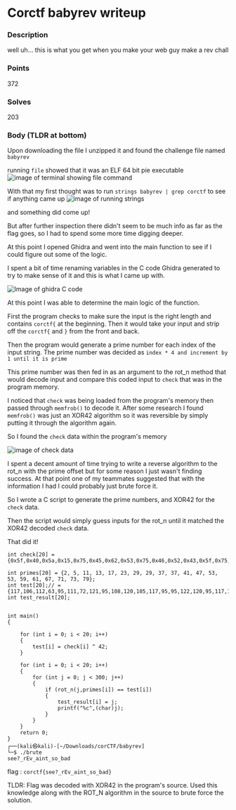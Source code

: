 # Corctf babyrev writeup

### Description
well uh... this is what you get when you make your web guy make a rev chall

### Points
372

### Solves
203

### Body (TLDR at bottom)

Upon downloading the file I unzipped it and found the challenge file named `babyrev`

running `file` showed that it was an ELF 64 bit pie executable
![image of terminal showing file command](https://i.imgur.com/vIUEmp6.png)

With that my first thought was to run `strings babyrev | grep corctf` to see if anything came up
![image of running strings](https://i.imgur.com/J3Mx0GW.png)

and something did come up!

But after further inspection there didn't seem to be much info as far as the flag goes, so I had to spend some more time digging deeper.

At this point I opened Ghidra and went into the main function to see if I could figure out some of the logic.

I spent a bit of time renaming variables in the C code Ghidra generated to try to make sense of it and this is what I came up with.

![Image of ghidra C code](https://i.imgur.com/P9ngNtC.png)

At this point I was able to determine the main logic of the function.

First the program checks to make sure the input is the right length and contains `corctf{` at the beginning.  Then it would take your input and strip off the `corctf{` and `}` from the front and back.

Then the program would generate a prime number for each index of the input string.
The prime number was decided as `index * 4 and increment by 1 until it is prime`

This prime number was then fed in as an argument to the rot_n method that would decode input and compare this coded input to `check` that was in the program memory.

I noticed that `check` was being loaded from the program's memory then passed through `memfrob()` to decode it.  After some research I found `memfrob()` was just an XOR42 algorithm so it was reversible by simply putting it through the algorithm again.

So I found the `check` data within the program's memory

![image of check data](https://i.imgur.com/G27Xz6x.png)

I spent a decent amount of time trying to write a reverse algorithm to the rot_n with the prime offset but for some reason I just wasn't finding success.  At that point one of my teammates suggested that with the information I had I could probably just brute force it.

So I wrote a C script to generate the prime numbers, and XOR42 for the `check` data.

Then the script would simply guess inputs for the rot_n until it matched the XOR42 decoded `check` data.

That did it!
```
int check[20] = {0x5f,0x40,0x5a,0x15,0x75,0x45,0x62,0x53,0x75,0x46,0x52,0x43,0x5f,0x75,0x50,0x52,0x75,0x5f,0x5c,0x4f};

int primes[20] = {2, 5, 11, 13, 17, 23, 29, 29, 37, 37, 41, 47, 53, 53, 59, 61, 67, 71, 73, 79};
int test[20];// = {117,106,112,63,95,111,72,121,95,108,120,105,117,95,95,122,120,95,117,118};
int test_result[20];


int main()
{

    for (int i = 0; i < 20; i++)
    {
        test[i] = check[i] ^ 42;
    }

    for (int i = 0; i < 20; i++)
    {
        for (int j = 0; j < 300; j++)
        {
            if (rot_n(j,primes[i]) == test[i])
            {
                test_result[i] = j;
                printf("%c",(char)j);
            }
        }
    }
    return 0;
}
┌──(kali㉿kali)-[~/Downloads/corCTF/babyrev]
└─$ ./brute  
see?_rEv_aint_so_bad  
```

flag : `corctf{see?_rEv_aint_so_bad}`

TLDR: Flag was decoded with XOR42 in the program's source.  Used this knowledge along with the ROT_N algorithm in the source to brute force the solution.
